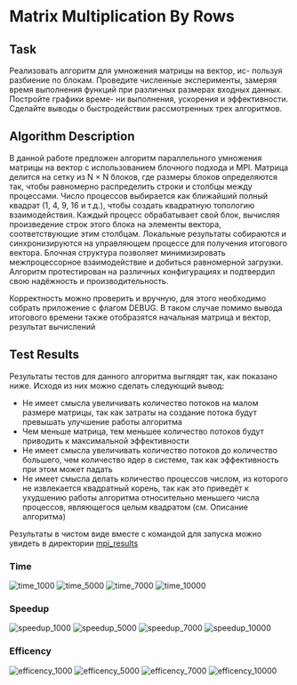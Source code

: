 # Matrix Multiplication By Rows

## Task

Реализовать алгоритм для умножения матрицы на вектор, ис-
пользуя разбиение по блокам. Проведите
численные эксперименты, замеряя время выполнения функций при
различных размерах входных данных. Постройте графики време-
ни выполнения, ускорения и эффективности. Сделайте выводы о
быстродействии рассмотренных трех алгоритмов.

## Algorithm Description

В данной работе предложен алгоритм параллельного умножения матрицы на вектор с использованием блочного подхода и MPI. Матрица делится на сетку из N × N блоков, где размеры блоков определяются так, чтобы равномерно распределить строки и столбцы между процессами. Число процессов выбирается как ближайший полный квадрат (1, 4, 9, 16 и т.д.), чтобы создать квадратную топологию взаимодействия. Каждый процесс обрабатывает свой блок, вычисляя произведение строк этого блока на элементы вектора, соответствующие этим столбцам. Локальные результаты собираются и синхронизируются на управляющем процессе для получения итогового вектора. Блочная структура позволяет минимизировать межпроцессорное взаимодействие и добиться равномерной загрузки. Алгоритм протестирован на различных конфигурациях и подтвердил свою надёжность и производительность.

Корректность можно проверить и вручную, для этого необходимо собрать приложение с флагом DEBUG. В таком случае помимо вывода итогового времени также отобразятся начальная матрица и вектор, результат вычислений

## Test Results

Результаты тестов для данного алгоритма выглядят так, как показано ниже. Исходя из них можно сделать следующий вывод:

- Не имеет смысла увеличивать количество потоков на малом размере матрицы, так как затраты на создание потока будут превышать улучшение работы алгоритма
- Чем меньше матрица, тем меньшее количество потоков будут приводить к максимальной эффективности
- Не имеет смысла увеличивать количество потоков до количество большего, чем количество ядер в системе, так как эффективность при этом может падать
- Не имеет смысла делать количество процессов числом, из которого не извлекается квадратный корень, так как это приведёт к ухудшению работы алгоритма относительно меньшего числа процессов, являющегося целым квадратом (см. Описание алгоритма)

Результаты в чистом виде вместе с командой для запуска можно увидеть в директории [mpi_results](./mpi_results/)

### Time
![time_1000](./mpi_plots/plot_x_1000.png)
![time_5000](./mpi_plots/plot_x_5000.png)
![time_7000](./mpi_plots/plot_x_7000.png)
![time_10000](./mpi_plots/plot_x_10000.png)

### Speedup
![speedup_1000](./mpi_plots/speedup_x_1000.png)
![speedup_5000](./mpi_plots/speedup_x_5000.png)
![speedup_7000](./mpi_plots/speedup_x_7000.png)
![speedup_10000](./mpi_plots/speedup_x_10000.png)

### Efficency
![efficency_1000](./mpi_plots/efficiency_x_1000.png)
![efficency_5000](./mpi_plots/efficiency_x_5000.png)
![efficency_7000](./mpi_plots/efficiency_x_7000.png)
![efficency_10000](./mpi_plots/efficiency_x_10000.png)